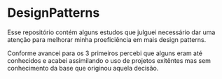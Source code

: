 # DesignPatterns

Esse repositório contém alguns estudos que julguei necessário dar uma atenção para melhorar minha proeficiência em mais design patterns.

Conforme avancei para os 3 primeiros percebi que alguns eram até conhecidos e acabei assimilando o uso de projetos exitêntes mas sem conhecimento da base que originou aquela decisão.
